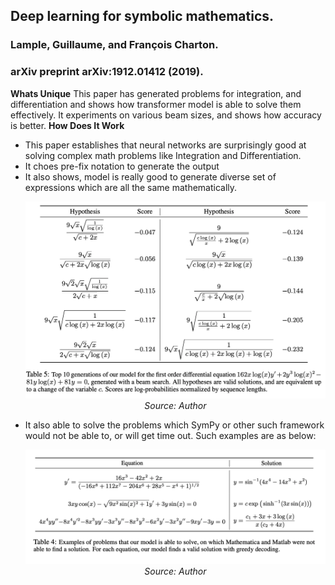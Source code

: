 ## Deep learning for symbolic mathematics.
### Lample, Guillaume, and François Charton. 
### arXiv preprint arXiv:1912.01412 (2019).

**Whats Unique**
This paper has generated problems for integration, and differentiation and shows how transformer model is able to solve them effectively. It experiments on various beam sizes, and shows how accuracy is better.
**How Does It Work**
* This paper establishes that neural networks are surprisingly good at solving complex math problems like Integration and Differentiation.
* It choes pre-fix notation to generate the output
* It also shows, model is really good to generate diverse set of expressions which are all the same mathematically.
    <p align="center">
    <img width=600 src="images/DLMath_diverse_examples.png">
    <em>Source: Author</em>
    </p>
* It also able to solve the problems which SymPy or other such framework would not be able to, or will get time out. Such examples are as below:
    <p align="center">
    <img width=600 src="images/DLMath_examples.png">
    <em>Source: Author</em>
    </p>